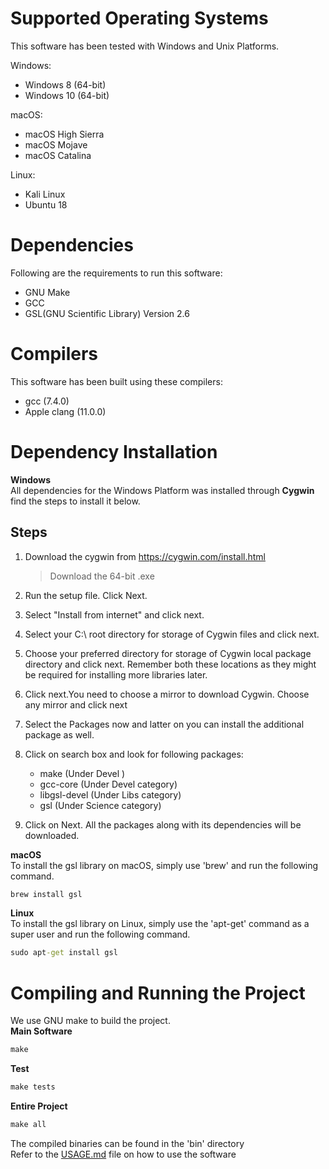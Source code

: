 # Supported Operating Systems

This software has been tested with Windows and Unix Platforms.

Windows:
* Windows 8 (64-bit)
* Windows 10 (64-bit)

macOS:
* macOS High Sierra
* macOS Mojave
* macOS Catalina

Linux:
* Kali Linux
* Ubuntu 18

# Dependencies

Following are the requirements to run this software:

* GNU Make
* GCC
* GSL(GNU Scientific Library) Version 2.6

# Compilers

This software has been built using these compilers:

* gcc (7.4.0)
* Apple clang (11.0.0)

# Dependency Installation
**Windows**<br>
All dependencies for the Windows Platform was installed through **Cygwin** find the steps to install it below.

## Steps

1. Download the cygwin from https://cygwin.com/install.html
	>Download the 64-bit .exe

2. Run the setup file. Click Next.

3. Select "Install from internet" and click next.

4. Select your C:\ root directory for storage of Cygwin files and click next.

5. Choose your preferred directory for storage of Cygwin local package directory and click next.
   Remember both these locations as they might be required for installing more libraries later.

6. Click next.You need to choose a mirror to download Cygwin. Choose any mirror and click next

7. Select the Packages now and latter on you can install the additional package as well.

8. Click on search box and look for following packages:
	* make (Under Devel )
	* gcc-core (Under Devel category)
	* libgsl-devel (Under Libs category)
	* gsl (Under Science category)

9. Click on Next. All the packages along with its dependencies will be downloaded.

**macOS**<br>
To install the gsl library on macOS, simply use 'brew' and run the following command.
````cmd
brew install gsl
````
**Linux**<br>
To install the gsl library on Linux, simply use the 'apt-get' command as a super user and run the following command.
````cmd
sudo apt-get install gsl
````
# Compiling and Running the Project
We use GNU make to build the project.<br>
**Main Software**
````cmd
make
````
**Test**
````cmd
make tests
````

**Entire Project**
````cmd
make all
````
The compiled binaries can be found in the 'bin' directory<br>
Refer to the [USAGE.md](https://github.com/aminabukoash/sourcefusion/blob/master/USAGE.md)  file on how to use the software
